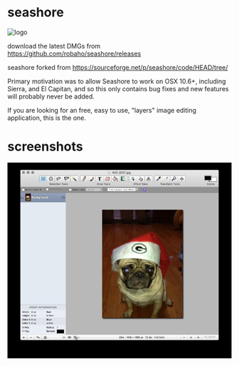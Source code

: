 # seashore

![logo](doc/logo.png)

download the latest DMGs from https://github.com/robaho/seashore/releases

seashore forked from https://sourceforge.net/p/seashore/code/HEAD/tree/

Primary motivation was to allow Seashore to work on OSX 10.6+, including Sierra, and El Capitan, and so this only contains bug fixes and new features will probably never be added.

If you are looking for an free, easy to use, "layers" image editing application, this is the one.

# screenshots
![screenshot](doc/screenshot.jpg)
